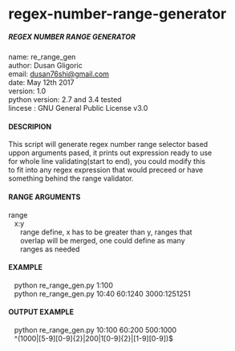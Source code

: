 # regex-number-range-generator

##### REGEX NUMBER RANGE GENERATOR

name: re_range_gen<br>
author: Dusan Gligoric<br>
email: dusan76shi@gmail.com<br>
date: May 12th 2017<br>
version: 1.0<br>
python version: 2.7 and 3.4 tested<br>
lincese : GNU General Public License v3.0<br>

#### DESCRIPION<br>
This script will generate regex number range selector based<br>
uppon arguments pased, it prints out expression ready to use<br>
for whole line validating(start to end), you could modify this<br>
to fit into any regex expression that would preceed or have<br>
something behind the range validator.<br>

#### RANGE ARGUMENTS<br>
range<br>
&nbsp;&nbsp;&nbsp;x:y<br>
    &nbsp;&nbsp;&nbsp;&nbsp;&nbsp;&nbsp;range define, x has to be greater than y, ranges that<br>
    &nbsp;&nbsp;&nbsp;&nbsp;&nbsp;&nbsp;overlap will be merged, one could define as many <br>
    &nbsp;&nbsp;&nbsp;&nbsp;&nbsp;&nbsp;ranges as needed<br>

#### EXAMPLE<br>
  &nbsp;&nbsp;&nbsp;python re_range_gen.py 1:100<br>
  &nbsp;&nbsp;&nbsp;python re_range_gen.py 10:40 60:1240 3000:1251251<br>

#### OUTPUT EXAMPLE<br>
  &nbsp;&nbsp;&nbsp;python re_range_gen.py 10:100 60:200 500:1000<br>
  &nbsp;&nbsp;&nbsp;^(1000|[5-9][0-9]{2}|200|1[0-9]{2}|[1-9][0-9])$<br>

